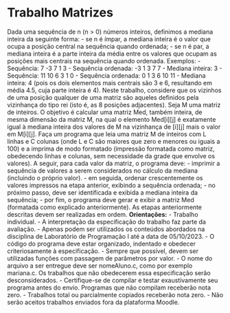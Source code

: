 # Trabalho Matrizes

Dada uma sequência de n (n > 0) números inteiros, definimos a mediana inteira da seguinte forma:
    - se n é ímpar, a mediana inteira é o valor que ocupa a posição central na sequência quando
ordenada;
    - se n é par, a mediana inteira é a parte inteira da média entre os valores que ocupam as posições
mais centrais na sequência quando ordenada.
Exemplos:
    - Sequência: 7 -3 7 1 3
    - Sequência ordenada: -3 1 3 7 7
    - Mediana inteira: 3
    - Sequência: 11 10 6 3 1 0
    - Sequência ordenada: 0 1 3 6 10 11
    - Mediana inteira: 4 (pois os dois elementos mais centrais são 3 e 6, resultando em média 4.5, cuja parte
inteira é 4). 
Neste trabalho, considere que os vizinhos de uma posição qualquer de uma matriz são aqueles
definidos pela vizinhança do tipo rei (isto é, as 8 posições adjacentes).
Seja M uma matriz de inteiros. O objetivo é calcular uma matriz Med, também inteira, de mesma
dimensão da matriz M, na qual o elemento Med[i][j] é exatamente igual à mediana inteira dos valores
de M na vizinhança de [i][j] mais o valor em M[i][j]. 
Faça um programa que leia uma matriz M de inteiros com L linhas e C colunas (onde L e C são
maiores que zero e menores ou iguais a 100) e a imprima de modo formatado (impressão formatada
como matriz, obedecendo linhas e colunas, sem necessidade da grade que envolve os valores). A
seguir, para cada valor da matriz, o programa deve:
    - imprimir a sequência de valores a serem considerados no cálculo da mediana (incluindo o próprio valor).
    - em seguida, ordenar crescentemente os valores impressos na etapa anterior, exibindo a sequência ordenada;
    - no próximo passo, deve ser identificada e exibida a mediana inteira da sequência;
    - por fim, o programa deve gerar e exibir a matriz Med (formatada como explicado anteriormente). 
As etapas anteriormente descritas devem ser realizadas em ordem. 
**Orientações:**
    - Trabalho individual.
    - A interpretação da especificação do trabalho faz parte da avaliação.
    - Apenas podem ser utilizados os conteúdos abordados na disciplina de Laboratório de Programação I até a data de 05/10/2023.
    - O código do programa deve estar organizado, indentado e obedecer criteriosamente à especificação.
    - Sempre que possível, devem ser utilizadas funções com passagem de parâmetros por valor.
    - O nome do arquivo a ser entregue deve ser nomeAluno.c, como por exemplo mariana.c. Os trabalhos que não obedecerem essa especificação serão desconsiderados.
    - Certifique-se de compilar e testar exaustivamente seu programa antes do envio. Programas que não compilam receberão nota zero.
    - Trabalhos total ou parcialmente copiados receberão nota zero.
    - Não serão aceitos trabalhos enviados fora da plataforma Moodle.